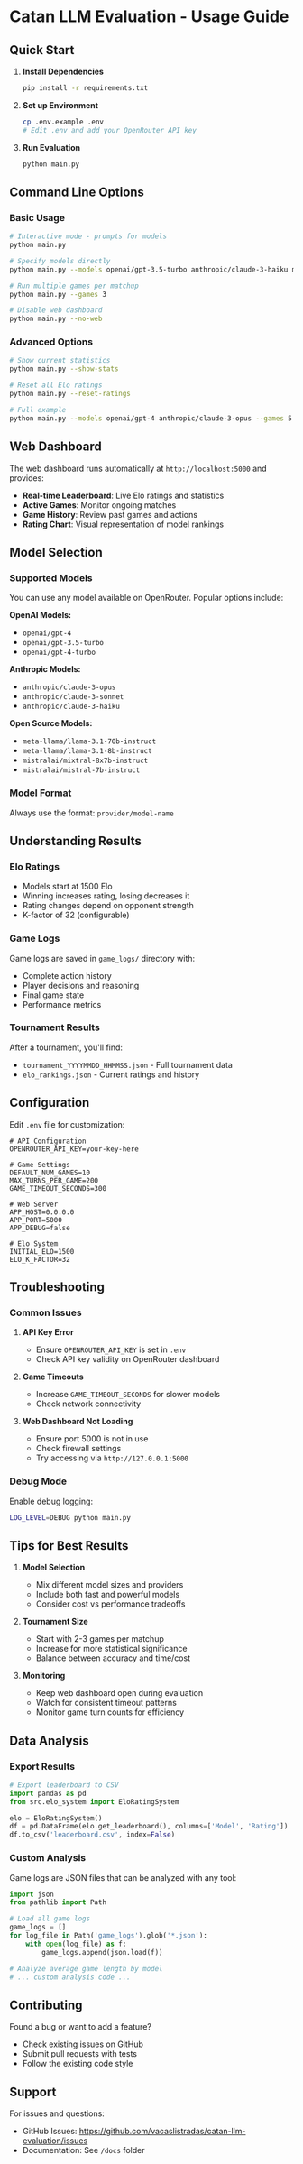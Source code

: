# Catan LLM Evaluation - Usage Guide

## Quick Start

1. **Install Dependencies**
   ```bash
   pip install -r requirements.txt
   ```

2. **Set up Environment**
   ```bash
   cp .env.example .env
   # Edit .env and add your OpenRouter API key
   ```

3. **Run Evaluation**
   ```bash
   python main.py
   ```

## Command Line Options

### Basic Usage

```bash
# Interactive mode - prompts for models
python main.py

# Specify models directly
python main.py --models openai/gpt-3.5-turbo anthropic/claude-3-haiku meta-llama/llama-3.1-8b-instruct

# Run multiple games per matchup
python main.py --games 3

# Disable web dashboard
python main.py --no-web
```

### Advanced Options

```bash
# Show current statistics
python main.py --show-stats

# Reset all Elo ratings
python main.py --reset-ratings

# Full example
python main.py --models openai/gpt-4 anthropic/claude-3-opus --games 5
```

## Web Dashboard

The web dashboard runs automatically at `http://localhost:5000` and provides:

- **Real-time Leaderboard**: Live Elo ratings and statistics
- **Active Games**: Monitor ongoing matches
- **Game History**: Review past games and actions
- **Rating Chart**: Visual representation of model rankings

## Model Selection

### Supported Models

You can use any model available on OpenRouter. Popular options include:

**OpenAI Models:**
- `openai/gpt-4`
- `openai/gpt-3.5-turbo`
- `openai/gpt-4-turbo`

**Anthropic Models:**
- `anthropic/claude-3-opus`
- `anthropic/claude-3-sonnet`
- `anthropic/claude-3-haiku`

**Open Source Models:**
- `meta-llama/llama-3.1-70b-instruct`
- `meta-llama/llama-3.1-8b-instruct`
- `mistralai/mixtral-8x7b-instruct`
- `mistralai/mistral-7b-instruct`

### Model Format

Always use the format: `provider/model-name`

## Understanding Results

### Elo Ratings

- Models start at 1500 Elo
- Winning increases rating, losing decreases it
- Rating changes depend on opponent strength
- K-factor of 32 (configurable)

### Game Logs

Game logs are saved in `game_logs/` directory with:
- Complete action history
- Player decisions and reasoning
- Final game state
- Performance metrics

### Tournament Results

After a tournament, you'll find:
- `tournament_YYYYMMDD_HHMMSS.json` - Full tournament data
- `elo_rankings.json` - Current ratings and history

## Configuration

Edit `.env` file for customization:

```env
# API Configuration
OPENROUTER_API_KEY=your-key-here

# Game Settings
DEFAULT_NUM_GAMES=10
MAX_TURNS_PER_GAME=200
GAME_TIMEOUT_SECONDS=300

# Web Server
APP_HOST=0.0.0.0
APP_PORT=5000
APP_DEBUG=false

# Elo System
INITIAL_ELO=1500
ELO_K_FACTOR=32
```

## Troubleshooting

### Common Issues

1. **API Key Error**
   - Ensure `OPENROUTER_API_KEY` is set in `.env`
   - Check API key validity on OpenRouter dashboard

2. **Game Timeouts**
   - Increase `GAME_TIMEOUT_SECONDS` for slower models
   - Check network connectivity

3. **Web Dashboard Not Loading**
   - Ensure port 5000 is not in use
   - Check firewall settings
   - Try accessing via `http://127.0.0.1:5000`

### Debug Mode

Enable debug logging:
```bash
LOG_LEVEL=DEBUG python main.py
```

## Tips for Best Results

1. **Model Selection**
   - Mix different model sizes and providers
   - Include both fast and powerful models
   - Consider cost vs performance tradeoffs

2. **Tournament Size**
   - Start with 2-3 games per matchup
   - Increase for more statistical significance
   - Balance between accuracy and time/cost

3. **Monitoring**
   - Keep web dashboard open during evaluation
   - Watch for consistent timeout patterns
   - Monitor game turn counts for efficiency

## Data Analysis

### Export Results

```python
# Export leaderboard to CSV
import pandas as pd
from src.elo_system import EloRatingSystem

elo = EloRatingSystem()
df = pd.DataFrame(elo.get_leaderboard(), columns=['Model', 'Rating'])
df.to_csv('leaderboard.csv', index=False)
```

### Custom Analysis

Game logs are JSON files that can be analyzed with any tool:

```python
import json
from pathlib import Path

# Load all game logs
game_logs = []
for log_file in Path('game_logs').glob('*.json'):
    with open(log_file) as f:
        game_logs.append(json.load(f))

# Analyze average game length by model
# ... custom analysis code ...
```

## Contributing

Found a bug or want to add a feature? 
- Check existing issues on GitHub
- Submit pull requests with tests
- Follow the existing code style

## Support

For issues and questions:
- GitHub Issues: https://github.com/vacaslistradas/catan-llm-evaluation/issues
- Documentation: See `/docs` folder